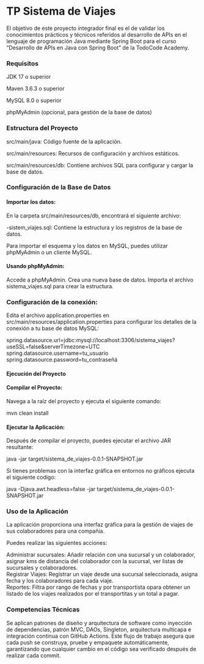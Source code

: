 # TP Sistema de Viajes

El objetivo de este proyecto integrador final es el de validar los conocimientos prácticos y
técnicos referidos al desarrollo de APIs en el lenguaje de programación Java mediante Spring
Boot para el curso “Desarrollo de APIs en Java con Spring Boot” de la TodoCode Academy.

###  Requisitos
JDK 17 o superior

Maven 3.6.3 o superior

MySQL 8.0 o superior

phpMyAdmin (opcional, para gestión de la base de datos)

###  Estructura del Proyecto


src/main/java: Código fuente de la aplicación.

src/main/resources: Recursos de configuración y archivos estáticos.

src/main/resources/db: Contiene archivos SQL para configurar y cargar la base de datos.


###  Configuración de la Base de Datos
#### Importar los datos:

En la carpeta src/main/resources/db, encontrará el siguiente archivo:

-sistem_viajes.sql: Contiene la estructura y los registros de la base de datos.

Para importar el esquema y los datos en MySQL, puedes utilizar phpMyAdmin o un cliente MySQL.

#### Usando phpMyAdmin:

Accede a phpMyAdmin.
Crea una nueva base de datos.
Importa el archivo sistema_viajes.sql para crear la estructura.

### Configuración de la conexión:

Edita el archivo application.properties en src/main/resources/application.properties para configurar los detalles de la conexión a tu base de datos MySQL:

spring.datasource.url=jdbc:mysql://localhost:3306/sistema_viajes?useSSL=false&serverTimezone=UTC
spring.datasource.username=tu_usuario
spring.datasource.password=tu_contraseñá

#### Ejecución del Proyecto

#### Compilar el Proyecto:

Navega a la raíz del proyecto y ejecuta el siguiente comando:

mvn clean install

#### Ejecutar la Aplicación:

Después de compilar el proyecto, puedes ejecutar el archivo JAR resultante:


java -jar target/sistema_de_viajes-0.0.1-SNAPSHOT.jar

Si tienes problemas con la interfaz gráfica en entornos no gráficos ejecuta el siguiente codigo:

java -Djava.awt.headless=false -jar target/sistema_de_viajes-0.0.1-SNAPSHOT.jar

### Uso de la Aplicación
La aplicación proporciona una interfaz gráfica para la gestión de viajes de sus colaboradores para una compañia. 

Puedes realizar las siguientes acciones:

Administrar sucursales: Añadir relación con una sucursal y un colaborador, asignar kms de distancia del colaborador con la sucursal, ver listas de sucursales y colaboradores.\
Registrar Viajes: Registrar un viaje desde una sucursal seleccionada, asigna fecha y los colaboradores para cada viaje.\
Reportes: Filtra por rango de fechas y por transportista opara obtener un listado de los viajes realizados por el transportitas y un total a pagar.



### Competencias Técnicas 

Se aplican patrones de diseño y arquitectura de software como inyección de dependencias, patrón MVC, DAOs, Singleton, arquitectura multicapa e integración continua con GitHub Actions. Este flujo de trabajo asegura que cada push se construya, pruebe y empaquete automáticamente, garantizando que cualquier cambio en el código sea verificado después de realizar cada commit.


